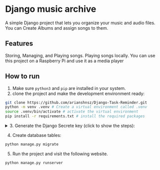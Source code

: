 # Django music archive
A simple Django project that lets you organize your music and audio files.
You can Create Albums and assign songs to them.

## Features
  Storing, Managing, and Playing songs.
  Playing songs locally. You can use this project on a Raspberry Pi and use it as a media player
## How to run

1. Make sure `python3` and `pip` are installed in your system.
2. clone the project and make the development environment ready:

```bash
git clone https://github.com/arianshnsz/Django-Task-Reminder.git
python -m venv .venv # Create a virtual environment called .venv
source .venv/bin/activate # activate the virtual environment
pip install -r requirements.txt # install the required packages
```
<details>

<summary> 
3. Generate the Django Secrete key (click to show the steps): 
</summary>

   * Access the Python Interactive Shell:
   
   ```bash
   django-admin shell
   ```
   
   * Import the `get_random_secret_key()` function from `django.core.management.utils`:
   
   ```bash
   from django.core.management.utils import get_random_secret_key
   ```
   
   * Generate the Secrete key using `get_random_secret_key()` function:
   
   ```bash
   get_random_secret_key()
   ```
   
   * In the existing directory, create a file name `.env` and paste the following line inside it:
   
   ```
   SECRET_KEY = "... paste your generated secret key ..."
   ```
</details>

4. Create database tables:
```bash
python manage.py migrate
```
5. Run the project and visit the following website.
```bash
python manage.py runserver
```
